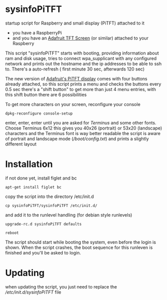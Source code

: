 # sysinfoPiTFT
startup script for Raspberry and small display (PiTFT) attached to it

 - you have a RaspberryPi
 - and you have an [Adafruit TFT Screen](https://www.adafruit.com/categories/160) (or similar) attached to your Raspberry

This script "sysinfoPiTFT" starts with booting, providing information about ram and disk usage,
tries to connect wpa_supplicant with any configured network and
prints out the hostname and the ip addresses to be able to ssh to.
There's a auto-refresh ( first minute 30 sec, afterwards 120 sec)

The new version of [Adafruit's PiTFT display](https://www.adafruit.com/categories/160) comes with four buttons already attached, 
so this script prints a menu and checks the buttons every 0.5 sec
there's a "shift button" to get more than just 4 menu entries, with this shift button there are 6 possibilities

To get more characters on your screen, reconfigure your console 

	dpkg-reconfigure console-setup

enter, enter, enter until you are asked for *Terminus* and some other fonts. Choose Terminus 6x12
this gives you 40x26 (portrait) or 53x20 (landscape) characters and the Terminus font is way better readable
the script is aware of portrait and landscape mode (*/boot/config.txt*) and prints a slightly different layout



# Installation

if not done yet, install figlet and bc

	apt-get install figlet bc

copy the script into the directory /etc/init.d

	cp sysinfoPiTFT/sysinfoPiTFT /etc/init.d/

and add it to the runlevel handling (for debian style runlevels)

	upgrade-rc.d sysinfoPiTFT defaults
	
	reboot
	
The script should start while booting the system, even before the login is shown.
When the script crashes, the boot sequence for this runleven is finished and you'll be asked to login.


# Updating

when updating the script, you just need to replace the */etc/init.d/sysinfoPiTFT* file
